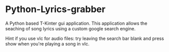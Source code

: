 # Python-Lyrics-grabber
A Python based T-Kinter gui application. This application allows the seaching of song lyrics using a custom google search engine.

Hint if you use vlc for audio files: try leaving the search bar blank and press show when you're playing a song in vlc.

